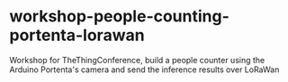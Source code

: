 # workshop-people-counting-portenta-lorawan
Workshop for TheThingConference, build a people counter using the Arduino Portenta's camera and send the inference results over LoRaWan
